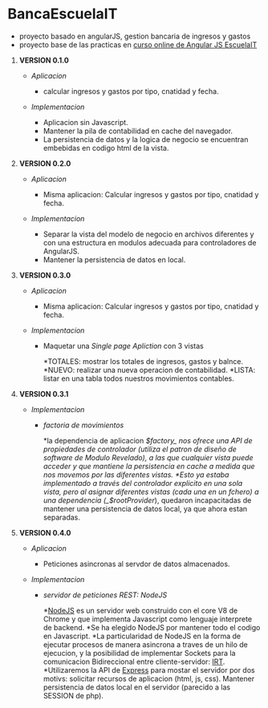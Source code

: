 # BancaEscuelaIT

*   proyecto basado en angularJS, gestion bancaria de ingresos y gastos
*   proyecto base de las practicas en [curso online de Angular JS EscuelaIT](http://escuela.it/cursos/taller-angularjs/)

1.  **VERSION 0.1.0**

    *   _Aplicacion_

        *   calcular ingresos y gastos por tipo, cnatidad y fecha.
    *   _Implementacion_

        *   Aplicacion sin Javascript.
        *   Mantener la pila de contabilidad en cache del navegador.
        *   La persistencia de datos y la logica de negocio se encuentran embebidas en codigo html de la vista.
2.  **VERSION 0.2.0**

    *   _Aplicacion_

        *   Misma aplicacion: Calcular ingresos y gastos por tipo, cnatidad y fecha.
    *   _Implementacion_

        *   Separar la vista del modelo de negocio en archivos diferentes y con una estructura en modulos adecuada para controladores de AngularJS.
        *   Mantener la persistencia de datos en local.
3.  **VERSION 0.3.0**

    *   _Aplicacion_

        *   Misma aplicacion: Calcular ingresos y gastos por tipo, cnatidad y fecha.
    *   _Implementacion_

        *   Maquetar una _Single page Apliction_ con 3 vistas

            *TOTALES: mostrar los totales de ingresos, gastos y balnce.
            *NUEVO: realizar una nueva operacion de contabilidad.
            *LISTA: listar en una tabla todos nuestros movimientos contables.
4.  **VERSION 0.3.1**

    *   _Implementacion_

        *   _factoria de movimientos_

            *la dependencia de aplicacion _$factory_ nos ofrece una API de propiedades de controlador (utiliza el patron de diseño de software de Modulo Revelado), a las que cualquier vista puede acceder y que mantiene la persistencia en cache a medida que nos movemos por las diferentes vistas.
            *Esto ya estaba implementado a través del controlador explicito en una sola vista, pero al asignar diferentes vistas (cada una en un fchero) a una dependencia (_$rootProvider_), quedaron incapacitadas de mantener una persistencia de datos local, ya que ahora estan separadas.
5.  **VERSION 0.4.0**

    *   _Aplicacion_

        *   Peticiones asincronas al servdor de datos almacenados.
    *   _Implementacion_

        *   _servidor de peticiones REST: NodeJS_

            *[NodeJS](http://nodejs.org/) es un servidor web construido con el core V8 de Chrome y que implementa Javascript como lenguaje interprete de backend.
            *Se ha elegido NodeJS por mantener todo el codigo en Javascript.
            *La particularidad de NodeJS en la forma de ejecutar procesos de manera asincrona a traves de un hilo de ejecucion, y la posibilidad de implementar Sockets para la comunicacion Bidireccional entre cliente-servidor: [IRT](http://en.wikipedia.org/wiki/Real-time).
            *Utilizaremos la API de [Express](http://expressjs.com/) para mostar el servidor por dos motivs: solicitar recursos de aplicacion (html, js, css). Mantener persistencia de datos local en el servidor (parecido a las SESSION de php).